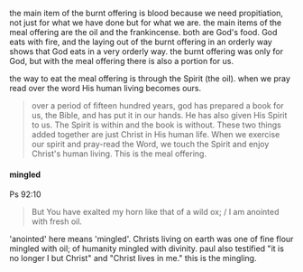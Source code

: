 the main item of the burnt offering is blood because we need propitiation, not
just for what we have done but for what we are. the main items of the meal offering
are the oil and the frankincense. both are God's food. God eats with fire, and the
laying out of the burnt offering in an orderly way shows that God eats in a very orderly
way. the burnt offering was only for God, but with the meal offering there is also
a portion for us.

the way to eat the meal offering is through the Spirit (the oil). when we pray read over the word His human living becomes ours.

> over a period of fifteen hundred years, god has prepared a book for us, the Bible, and has put it in our hands. He has also given His Spirit to us. The Spirit is within and the book is without. These two things added together are just Christ in His human life. When we exercise our spirit and pray-read the Word, we touch the Spirit and enjoy Christ's human living. This is the meal offering.

#### mingled

Ps 92:10
> But You have exalted my horn like that of a wild ox; / I am anointed with fresh oil.

'anointed' here means 'mingled'. Christs living on earth was one of fine flour mingled with oil; of humanity mingled with divinity. paul also testified "it is no longer I but Christ" and "Christ lives in me." this is the mingling.
